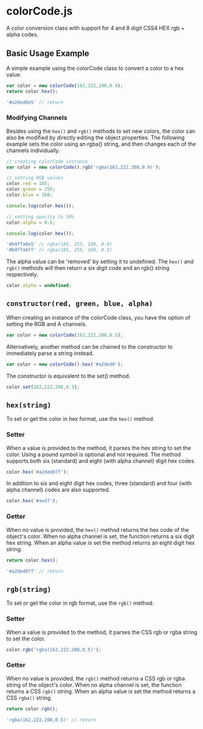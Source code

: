 # colorCode.js

A color conversion class with support for 4 and 8 digit CSS4 HEX rgb + alpha codes.

## Basic Usage Example

A simple example using the colorCode class to convert a color to a hex value:

```javascript
var color = new colorCode(162,222,208,0.9);
return color.hex();
```

```javascript
'#a2ded0e5' // return
```

### Modifying Channels

Besides using the ```hex()``` and ```rgb()``` methods to set new colors, the color can also be modified by directly editing the object properties. The following example sets the color using an rgba() string, and then changes each of the channels individually.

```javascript
// creating colorCode instance
var color = new colorCode().rgb('rgba(162,222,208,0.9)');

// setting RGB values
color.red = 185;
color.green = 255;
color.blue = 160;

console.log(color.hex());

// setting opacity to 50%
color.alpha = 0.5;

console.log(color.hex());
```

```javascript
'#b9ffa0e5' // rgba(185, 255, 160, 0.9)
'#b9ffa07f' // rgba(185, 255, 160, 0.5)
```

The alpha value can be 'removed' by setting it to undefined. The ```hex()``` and ```rgb()``` methods will then return a six digit code and an rgb() string respectively.

```javascript
color.alpha = undefined;
```

## ```constructor(red, green, blue, alpha)```

When creating an instance of the colorCode class, you have the option of setting the RGB and A channels.

```javascript
var color = new colorCode(162,222,208,0.5);
```

Alternatively, another method can be chained to the constructor to immediately parse a string instead.

```javascript
var color = new colorCode().hex('#a2ded0');
```

The constructor is equivalent to the set() method.

```javascript
color.set(162,222,208,0.5);
```

## ```hex(string)```

To set or get the color in hex format, use the ```hex()``` method.

### Setter

When a value is provided to the method, it parses the hex string to set the color. Using a pound symbol is optional and not required. The method supports both six (standard) and eight (with alpha channel) digit hex codes.

```javascript
color.hex('#a2ded07f');
```

In addition to six and eight digit hex codes, three (standard) and four (with alpha channel) codes are also supported.

```javascript
color.hex('#aed7');
```

### Getter

When no value is provided, the ```hex()``` method returns the hex code of the object's color. When no alpha channel is set, the function returns a six digit hex string. When an alpha value *is* set the method returns an eight digit hex string.

```javascript
return color.hex();
```
```javascript
'#a2ded07f' // return
```

## ```rgb(string)```

To set or get the color in rgb format, use the ```rgb()``` method.

### Setter

When a value is provided to the method, it parses the CSS rgb or rgba string to set the color.

```javascript
color.rgb('rgba(162,222,208,0.5)');
```

### Getter

When no value is provided, the ```rgb()``` method returns a CSS rgb or rgba string of the object's color. When no alpha channel is set, the function returns a CSS ```rgb()``` string. When an alpha value *is* set the method returns a CSS ```rgba()``` string.

```javascript
return color.rgb();
```
```javascript
'rgba(162,222,208,0.5)' // return
```